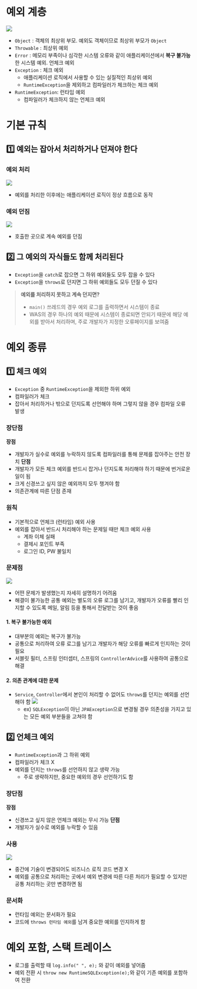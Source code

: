 # 예외 계층
![](https://i.imgur.com/1svIZ7v.png)
- `Object` : 객체의 최상위 부모. 예외도 객체이므로 최상위 부모가 `Object`
- `Throwable` : 최상위 예외
- `Error` : 메모리 부족이나 심각한 시스템 오류와 같이 애플리케이션에서 **복구 불가능**한 시스템 예외. 언체크 예외
- `Exception` : 체크 예외
	- 애플리케이션 로직에서 사용할 수 있는 실질적인 최상위 예외
	- `RuntimeException`을 제외하고 컴파일러가 체크하는 체크 예외
- `RuntimeException`: 런타임 예외
	- 컴파일러가 체크하지 않는 언체크 예외
# 기본 규칙
## 1️⃣ 예외는 잡아서 처리하거나 던져야 한다
### 예외 처리
![](https://i.imgur.com/UODhm92.png)
- 예외를 처리한 이후에는 애플리케이션 로직이 정상 흐름으로 동작
### 예외 던짐
![](https://i.imgur.com/YFn7ixE.png)
- 호출한 곳으로 계속 예외를 던짐
## 2️⃣ 그 예외의 자식들도 함께 처리된다
- `Exception`을 `catch`로 잡으면 그 하위 예외들도 모두 잡을 수 있다
- `Exception`을 `throws`로 던지면 그 하위 예외들도 모두 던질 수 있다

> **예외를 처리하지 못하고 계속 던지면?**
> - `main()` 쓰레드의 경우 예외 로그를 출력하면서 시스템이 종료
> - WAS의 경우 하나의 예외 때문에 시스템이 종료되면 안되기 때문에 해당 예외를 받아서 처리하며, 주로 개발자가 지정한 오류페이지를 보여줌
# 예외 종류
## 1️⃣ 체크 예외
- `Exception` 중 `RuntimeException`을 제외한 하위 예외
- 컴파일러가 체크
- 잡아서 처리하거나 밖으로 던지도록 선언해야 하며 그렇지 않을 경우 컴파일 오류 발생
### 장단점
**장점**
- 개발자가 실수로 예외를 누락하지 않도록 컴파일러를 통해 문제를 잡아주는 안전 장치
**단점**
- 개발자가 모든 체크 예외를 반드시 잡거나 던지도록 처리해야 하기 때문에 번거로운 일이 됨
- 크게 신경쓰고 싶지 않은 예외까지 모두 챙겨야 함
- 의존관계에 따른 단점 존재
### 원칙
- 기본적으로 언체크 (런타임) 예외 사용
- 예외를 잡아서 반드시 처리해야 하는 문제일 때만 체크 예외 사용
	- 계좌 이체 실패
	- 결제시 포인트 부족
	- 로그인 ID, PW 불일치
### 문제점
![](https://i.imgur.com/p4tc1PO.png)
- 어떤 문제가 발생했는지 자세히 설명하기 어려움
- 해결이 불가능한 공통 예외는 별도의 오류 로그를 남기고, 개발자가 오류를 빨리 인지할 수 있도록 메일, 알림 등을 통해서 전달받는 것이 좋음
#### 1. 복구 불가능한 예외
- 대부분의 예외는 복구가 불가능
- 공통으로 처리하여 오류 로그를 남기고 개발자가 해당 오류를 빠르게 인지하는 것이 필요
- 서블릿 필터, 스프링 인터셉터, 스프링의 `ControllerAdvice`를 사용하여 공통으로 해결
#### 2. 의존 관계에 대한 문제
- `Service`, `Controller`에서 본인이 처리할 수 없어도 `throws`를 던지는 예외를 선언해야 함
  ![](https://i.imgur.com/IRbP1GT.png)
	- ex) `SQLException`이 아닌 `JPAException`으로 변경될 경우 의존성을 가지고 있는 모든 예외 부분들을 고쳐야 함
## 2️⃣ 언체크 예외
- `RuntimeException`과 그 하위 예외
- 컴파일러가 체크 X
- 예외를 던지는 `throws`를 선언하지 않고 생략 가능
	- 주로 생략하지만, 중요한 예외의 경우 선언하기도 함
### 장단점
**장점**
- 신경쓰고 싶지 않은 언체크 예외는 무시 가능
**단점**
- 개발자가 실수로 예외를 누락할 수 있음
### 사용
![](https://i.imgur.com/woo1vQZ.png)
- 중간에 기술이 변경되어도 비즈니스 로직 코드 변경 X
- 예외를 공통으로 처리하는 곳에서 예외 변경에 따른 다른 처리가 필요할 수 있지만 공통 처리하는 곳만 변경하면 됨
### 문서화
- 런타임 예외는 문서화가 필요
- 코드에 `throws 런타임 예외`를 남겨 중요한 예외를 인지하게 함
# 예외 포함, 스택 트레이스
- 로그를 출력할 때 `log.info(" ", e);` 와 같이 예외를 넣어줌
- 예외 전환 시 `throw new RuntimeSQLException(e);`와 같이 기존 예외를 포함하여 전환